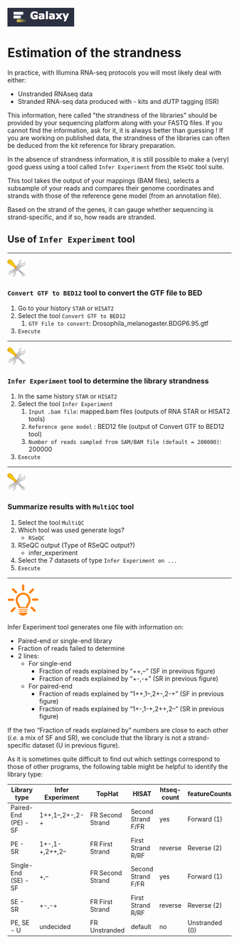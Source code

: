 ![](images/galaxylogo.png)
# Estimation of the strandness

In practice, with Illumina RNA-seq protocols you will most likely deal with either:

  - Unstranded RNAseq data
  - Stranded RNA-seq data produced with - kits and dUTP tagging (ISR)

This information, here called "the strandness of the libraries" should be provided by your
sequencing platform along with your FASTQ files. If you cannot find the information, ask
for it, it is always better than guessing ! If you are working on published data, the
strandness of the libraries can often be deduced from the kit reference for library preparation.

In the absence of strandness information, it is still possible to make a (very) good guess
using a tool called `Infer Experiment` from the `RSeQC` tool suite.

This tool takes the output of your mappings (BAM files), selects
a subsample of your reads and compares their genome coordinates and strands with those of
the reference gene model (from an annotation file).

Based on the strand of the genes, it can gauge whether sequencing is strand-specific,
and if so, how reads are stranded.



## Use of `Infer Experiment` tool

----
![](images/tool_small.png)

### `Convert GTF to BED12` tool to convert the GTF file to BED

1. Go to your history `STAR` or `HISAT2`
2. Select the tool `Convert GTF to BED12`
    1. `GTF File to convert`: Drosophila_melanogaster.BDGP6.95.gtf
3. `Execute`

----
![](images/tool_small.png)

### `Infer Experiment` tool to determine the library strandness

1. In the same history `STAR` or `HISAT2`
2. Select the tool `Infer Experiment`
    1. `Input .bam file`: mapped.bam files (outputs of RNA STAR or HISAT2 tools)
    2. `Reference gene model` : BED12 file (output of Convert GTF to BED12 tool)
    3. `Number of reads sampled from SAM/BAM file (default = 200000)`: 200000
3. `Execute`

----
![](images/tool_small.png)

###  Summarize results with `MultiQC` tool

1. Select the tool `MultiQC`
2. Which tool was used generate logs?
    - `RSeQC`
3.  RSeQC output (Type of RSeQC output?)
    - infer_experiment
4. Select the 7 datasets of type `Infer Experiment on ...`
3. `Execute`

----
![](images/lamp.png)

Infer Experiment tool generates one file with information on:

- Paired-end or single-end library
- Fraction of reads failed to determine
- 2 lines:
    - For single-end
        - Fraction of reads explained by “++,–” (SF in previous figure)
        - Fraction of reads explained by “+-,-+” (SR in previous figure)
    - For paired-end
        - Fraction of reads explained by “1++,1–,2+-,2-+” (SF in previous figure)
        - Fraction of reads explained by “1+-,1-+,2++,2–” (SR in previous figure)
    
If the two “Fraction of reads explained by” numbers are close to each other (*i.e.* a mix of SF and SR),
we conclude that the library is not a strand-specific dataset (U in previous figure).

As it is sometimes quite difficult to find out which settings correspond to those of
other programs, the following table might be helpful to identify the library type:

|Library type              |Infer Experiment | TopHat           | HISAT            | htseq-count |featureCounts |
|--------------------------|-----------------|------------------|------------------|-------------|--------------|
|Paired-End (PE) - SF      |1++,1–,2+-,2-+   |FR Second Strand  |Second Strand F/FR|yes          |Forward (1)   |
|PE - SR                   |1+-,1-+,2++,2–   |FR First Strand   |First Strand R/RF |reverse      |Reverse (2)   |
|Single-End (SE) - SF      |+,–              |FR Second Strand  |Second Strand F/FR|yes          |Forward (1)   |
|SE - SR                   |+-,-+            |FR First Strand   |First Strand R/RF |reverse      |Reverse (2)   |
|PE, SE - U                |undecided        |FR Unstranded     |default           |no           |Unstranded (0)|
